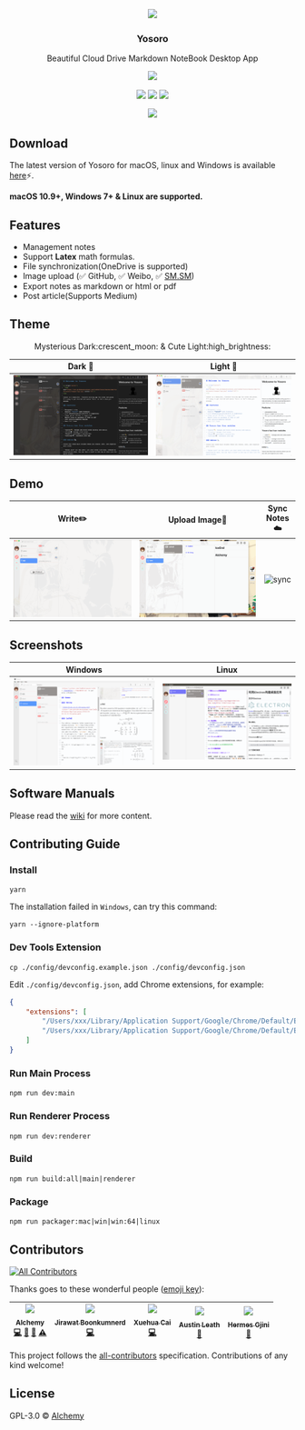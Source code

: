 <p align="center">
  <img src="./app/views/assets/images/logo.png" width="200"/>
  <h3 align="center">Yosoro</h3>
  <p align="center">Beautiful Cloud Drive Markdown NoteBook Desktop App</p>
  <p align="center">
    <img src="https://img.shields.io/badge/platform-masOS%20%7C%20Linux%20%7C%20Windows-lightgrey.svg?style=flat-square" />
  </p>
  <p align="center">
    <img src="https://img.shields.io/github/release/iceend/yosoro.svg?style=flat-square" />
    <img src="https://img.shields.io/travis/IceEnd/Yosoro.svg?style=flat-square">
    <img src="https://img.shields.io/github/license/IceEnd/Yosoro.svg?style=flat-square" />
  </p>
  <p align="center">
    <img src="https://img.shields.io/github/downloads/IceEnd/Yosoro/total.svg?style=flat-square">
  </p>
</p>

## Download

The latest version of Yosoro for macOS, linux and Windows is available [here](https://github.com/IceEnd/Yosoro/releases):zap:.

**macOS 10.9+, Windows 7+ & Linux are supported.**

## Features

- Management notes
- Support **Latex** math formulas.
- File synchronization(OneDrive is supported)
- Image upload (:white_check_mark: GitHub, :white_check_mark: Weibo, :white_check_mark: [SM.SM](https://sm.ms))
- Export notes as markdown or html or pdf
- Post article(Supports Medium)

## Theme

<p align="center">Mysterious Dark:crescent_moon: & Cute Light:high_brightness:</p>

| Dark :crescent_moon:| Light :high_brightness: |
|:-------:|:-----:|
| ![](https://raw.githubusercontent.com/IceEnd/Yosoro-Img/img/yosoro/2018-10-20.22.38.48-image.png) | ![](https://raw.githubusercontent.com/IceEnd/Yosoro-Img/img/yosoro/2018-10-20.22.39.33-image.png) |

## Demo

| Write:pencil2: | Upload Image:stars: | Sync Notes:cloud: |
|:---:|:---:|:----:|
|![2018-09-24.14.00.53-write.gif](https://raw.githubusercontent.com/IceEnd/Yosoro-Img/img/yosoro/2018-09-24.14.00.53-write.gif)|![image](https://raw.githubusercontent.com/IceEnd/Yosoro-Img/img/yosoro/2018-07-27.00.47.27-image.gif)|![sync](https://t1.picb.cc/uploads/2018/05/13/2vBRbs.gif)|

## Screenshots

| Windows | Linux |
|:-------:|:-----:|
|![screenshot-window](https://raw.githubusercontent.com/IceEnd/Yosoro-Img/img/yosoro/2018-10-05.11.19.18-image.png)|![screenshot-linux](https://raw.githubusercontent.com/IceEnd/Yosoro-Img/img/yosoro/2018-07-27.00.22.40-linux.png)|

## Software Manuals

Please read the [wiki](https://github.com/IceEnd/Yosoro/wiki) for more content.


## Contributing Guide

### Install

```shell
yarn
```

The installation failed in `Windows`, can try this command:

```shell
yarn --ignore-platform
```

### Dev Tools Extension

```shell
cp ./config/devconfig.example.json ./config/devconfig.json
```

Edit `./config/devconfig.json`, add Chrome extensions, for example:

```json
{
    "extensions": [
        "/Users/xxx/Library/Application Support/Google/Chrome/Default/Extensions/lmhkpmbekcpmknklioeibfkpmmfibljd/2.15.3_0",
        "/Users/xxx/Library/Application Support/Google/Chrome/Default/Extensions/fmkadmapgofadopljbjfkapdkoienihi/3.4.0_0"
    ]
}
```

### Run Main Process

```shell
npm run dev:main
```

### Run Renderer Process

```shell
npm run dev:renderer
```

### Build

```shell
npm run build:all|main|renderer
```

### Package

```
npm run packager:mac|win|win:64|linux
```

## Contributors

[![All Contributors](https://img.shields.io/badge/all_contributors-5-orange.svg?style=flat-square)](#contributors)

Thanks goes to these wonderful people ([emoji key](https://github.com/kentcdodds/all-contributors#emoji-key)):

<!-- ALL-CONTRIBUTORS-LIST:START - Do not remove or modify this section -->
<!-- prettier-ignore -->
| [<img src="https://avatars1.githubusercontent.com/u/11556339?v=4" width="100px;"/><br /><sub><b>Alchemy</b></sub>](https://www.coolecho.net)<br />[💻](https://github.com/IceEnd/Yosoro/commits?author=IceEnd "Code") [🎨](#design-IceEnd "Design") [📖](https://github.com/IceEnd/Yosoro/commits?author=IceEnd "Documentation") [⚠️](https://github.com/IceEnd/Yosoro/commits?author=IceEnd "Tests") | [<img src="https://avatars3.githubusercontent.com/u/8283616?v=4" width="100px;"/><br /><sub><b>Jirawat Boonkumnerd</b></sub>](http://ntsd.github.io)<br />[💻](https://github.com/IceEnd/Yosoro/commits?author=ntsd "Code") | [<img src="https://avatars2.githubusercontent.com/u/11440779?v=4" width="100px;"/><br /><sub><b>Xuehua Cai</b></sub>](http://www.pixcai.com)<br />[💻](https://github.com/IceEnd/Yosoro/commits?author=pixcai "Code") | [<img src="https://avatars2.githubusercontent.com/u/32113014?v=4" width="100px;"/><br /><sub><b>Austin Leath</b></sub>](https://www.austinleath.com)<br />[📖](https://github.com/IceEnd/Yosoro/commits?author=AustinLeath "Documentation") | [<img src="https://avatars0.githubusercontent.com/u/8417583?v=4" width="100px;"/><br /><sub><b>Hermes Gjini</b></sub>](http://afractal.me)<br />[📖](https://github.com/IceEnd/Yosoro/commits?author=afractal "Documentation") |
| :---: | :---: | :---: | :---: | :---: |
<!-- ALL-CONTRIBUTORS-LIST:END -->

This project follows the [all-contributors](https://github.com/kentcdodds/all-contributors) specification. Contributions of any kind welcome!

## License

GPL-3.0 © [Alchemy](./LICENSE)
